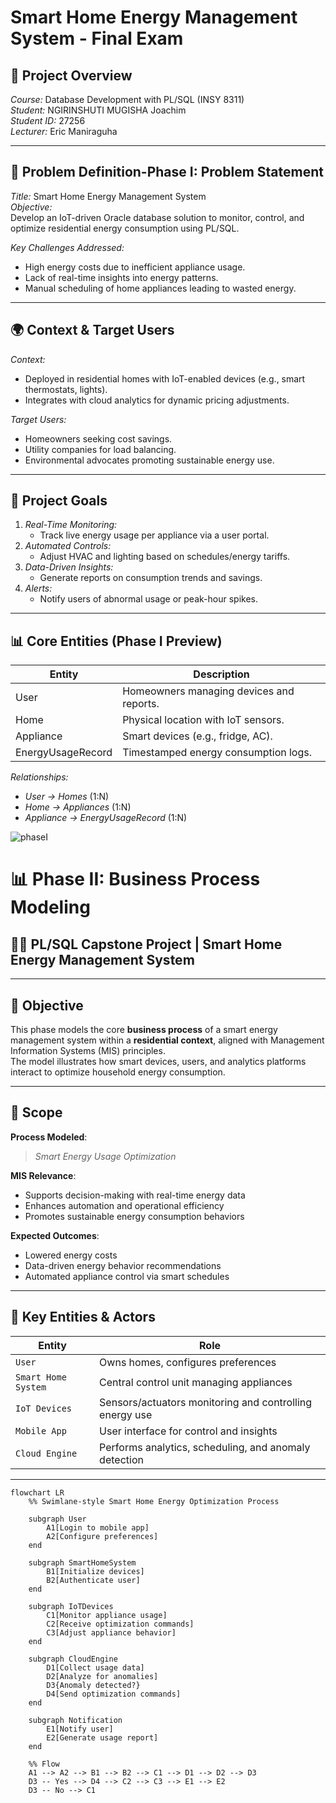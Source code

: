 # Smart Home Energy Management System - Final Exam 

## 📌 Project Overview
*Course:* Database Development with PL/SQL (INSY 8311)  
*Student:* NGIRINSHUTI MUGISHA Joachim  
*Student ID:* 27256  
*Lecturer:* Eric Maniraguha  


---

## 🎯 Problem Definition-Phase I: Problem Statement
*Title:* Smart Home Energy Management System  
*Objective:*  
Develop an IoT-driven Oracle database solution to monitor, control, and optimize residential energy consumption using PL/SQL.  

*Key Challenges Addressed:*  
- High energy costs due to inefficient appliance usage.  
- Lack of real-time insights into energy patterns.  
- Manual scheduling of home appliances leading to wasted energy.  

---

## 🌍 Context & Target Users
*Context:*  
- Deployed in residential homes with IoT-enabled devices (e.g., smart thermostats, lights).  
- Integrates with cloud analytics for dynamic pricing adjustments.  

*Target Users:*  
- Homeowners seeking cost savings.  
- Utility companies for load balancing.  
- Environmental advocates promoting sustainable energy use.  

---

## 🚀 Project Goals
1. *Real-Time Monitoring:*  
   - Track live energy usage per appliance via a user portal.  
2. *Automated Controls:*  
   - Adjust HVAC and lighting based on schedules/energy tariffs.  
3. *Data-Driven Insights:*  
   - Generate reports on consumption trends and savings.  
4. *Alerts:*  
   - Notify users of abnormal usage or peak-hour spikes.  

---

## 📊 Core Entities (Phase I Preview)
| Entity               | Description                                  |
|----------------------|----------------------------------------------|
| User               | Homeowners managing devices and reports.     |
| Home               | Physical location with IoT sensors.          |
| Appliance          | Smart devices (e.g., fridge, AC).            |
| EnergyUsageRecord  | Timestamped energy consumption logs.         |

*Relationships:*  
- *User → Homes* (1:N)  
- *Home → Appliances* (1:N)  
- *Appliance → EnergyUsageRecord* (1:N)  

 ![phaseI](./screenshots/phase%20I.png)

# 📊 Phase II: Business Process Modeling 

## 👨‍💻 PL/SQL Capstone Project | Smart Home Energy Management System

---

## 🧠 Objective

This phase models the core **business process** of a smart energy management system within a **residential context**, aligned with Management Information Systems (MIS) principles.  
The model illustrates how smart devices, users, and analytics platforms interact to optimize household energy consumption.

---

## 📌 Scope

**Process Modeled**:  
> *Smart Energy Usage Optimization*

**MIS Relevance**:
- Supports decision-making with real-time energy data
- Enhances automation and operational efficiency
- Promotes sustainable energy consumption behaviors

**Expected Outcomes**:
- Lowered energy costs  
- Data-driven energy behavior recommendations  
- Automated appliance control via smart schedules  

---

## 👥 Key Entities & Actors

| Entity | Role |
|-------|------|
| `User` | Owns homes, configures preferences |
| `Smart Home System` | Central control unit managing appliances |
| `IoT Devices` | Sensors/actuators monitoring and controlling energy use |
| `Mobile App` | User interface for control and insights |
| `Cloud Engine` | Performs analytics, scheduling, and anomaly detection |

---


```mermaid
flowchart LR
    %% Swimlane-style Smart Home Energy Optimization Process

    subgraph User
        A1[Login to mobile app]
        A2[Configure preferences]
    end

    subgraph SmartHomeSystem
        B1[Initialize devices]
        B2[Authenticate user]
    end

    subgraph IoTDevices
        C1[Monitor appliance usage]
        C2[Receive optimization commands]
        C3[Adjust appliance behavior]
    end

    subgraph CloudEngine
        D1[Collect usage data]
        D2[Analyze for anomalies]
        D3{Anomaly detected?}
        D4[Send optimization commands]
    end

    subgraph Notification
        E1[Notify user]
        E2[Generate usage report]
    end

    %% Flow
    A1 --> A2 --> B1 --> B2 --> C1 --> D1 --> D2 --> D3
    D3 -- Yes --> D4 --> C2 --> C3 --> E1 --> E2
    D3 -- No --> C1
```

    

